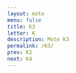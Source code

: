 ```yaml
---
layout: mote
menu: false
title: K3
letter: K
description: Mote K3
permalink: /K3/
prev: K2
next: K4
---
```


